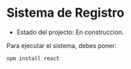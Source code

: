 <h1> Sistema de Registro</h1>

- Estado del projecto: En construccion.

Para ejecutar el sistema, debes poner:

````npm install react````
